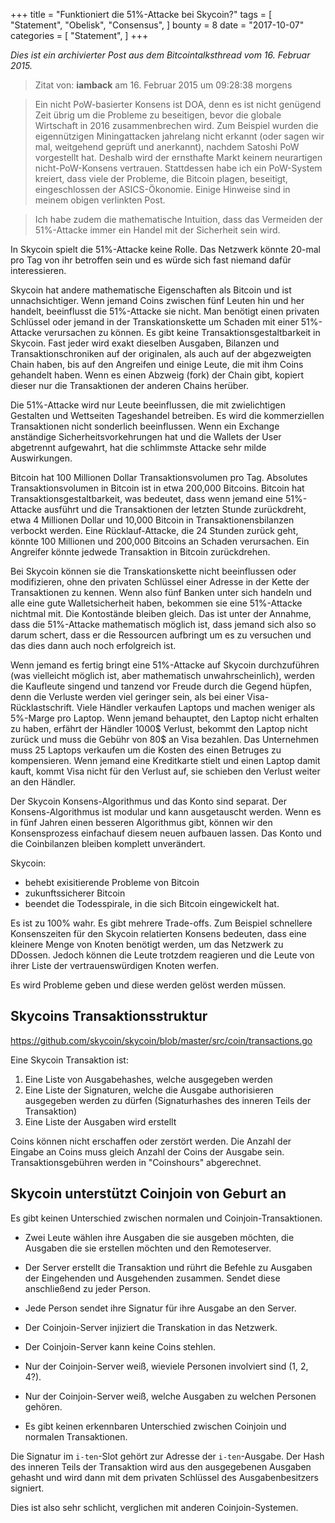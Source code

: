 +++
title = "Funktioniert die 51%-Attacke bei Skycoin?"
tags = [
    "Statement",
    "Obelisk",
    "Consensus",
]
bounty = 8
date = "2017-10-07"
categories = [
    "Statement",
]
+++

*Dies ist ein archivierter Post aus dem Bitcointalksthread vom 16. Februar 2015.*

> Zitat von: **iamback** am 16. Februar 2015 um 09:28:38 morgens

> Ein nicht PoW-basierter Konsens ist DOA, denn es ist nicht genügend Zeit übrig um die Probleme zu beseitigen, bevor die globale Wirtschaft in 2016 zusammenbrechen wird. Zum Beispiel wurden die eigennützigen Miningattacken jahrelang nicht erkannt (oder sagen wir mal, weitgehend geprüft und anerkannt), nachdem Satoshi PoW vorgestellt hat. Deshalb wird der ernsthafte Markt keinem neurartigen nicht-PoW-Konsens vertrauen. Stattdessen habe ich ein PoW-System kreiert, dass viele der Probleme, die Bitcoin plagen, beseitigt, eingeschlossen der ASICS-Ökonomie. Einige Hinweise sind in meinem obigen verlinkten Post.

> Ich habe zudem die mathematische Intuition, dass das Vermeiden der 51%-Attacke immer ein Handel mit der Sicherheit sein wird.

In Skycoin spielt die 51%-Attacke keine Rolle. Das Netzwerk könnte 20-mal pro Tag von ihr betroffen sein und es würde sich fast niemand dafür interessieren.

Skycoin hat andere mathematische Eigenschaften als Bitcoin und ist unnachsichtiger. Wenn jemand Coins zwischen fünf Leuten hin und her handelt, beeinflusst die 51%-Attacke sie nicht. Man benötigt einen privaten Schlüssel oder jemand in der Transkationskette um Schaden mit einer 51%-Attacke verursachen zu können. Es gibt keine Transaktionsgestaltbarkeit in Skycoin. Fast jeder wird exakt dieselben Ausgaben, Bilanzen und Transaktionschroniken auf der originalen, als auch auf der abgezweigten Chain haben, bis auf den Angreifen und einige Leute, die mit ihm Coins gehandelt haben. Wenn es einen Abzweig (fork) der Chain gibt, kopiert dieser nur die Transaktionen der anderen Chains herüber.

Die 51%-Attacke wird nur Leute beeinflussen, die mit zwielichtigen Gestalten und Wettseiten Tageshandel betreiben. Es wird die kommerziellen Transaktionen nicht sonderlich beeinflussen. Wenn ein Exchange anständige Sicherheitsvorkehrungen hat und die Wallets der User abgetrennt aufgewahrt, hat die schlimmste Attacke sehr milde Auswirkungen.

Bitcoin hat 100 Millionen Dollar Transaktionsvolumen pro Tag. Absolutes Transaktionsvolumen in Bitcoin ist in etwa 200,000 Bitcoins. Bitcoin hat Transaktionsgestaltbarkeit, was bedeutet, dass wenn jemand eine 51%-Attacke ausführt und die Transaktionen der letzten Stunde zurückdreht, etwa 4 Millionen Dollar und 10,000 Bitcoin in Transaktionensbilanzen verbockt werden. Eine Rücklauf-Attacke, die 24 Stunden zurück geht, könnte 100 Millionen und 200,000 Bitcoins an Schaden verursachen. Ein Angreifer könnte jedwede Transaktion in Bitcoin zurückdrehen.

Bei Skycoin können sie die Transkationskette nicht beeinflussen oder modifizieren, ohne den privaten Schlüssel einer Adresse in der Kette der Transaktionen zu kennen. Wenn also fünf Banken unter sich handeln und alle eine gute Walletsicherheit haben, bekommen sie eine 51%-Attacke nichtmal mit. Die Kontostände bleiben gleich. Das ist unter der Annahme, dass die 51%-Attacke mathematisch möglich ist, dass jemand sich also so darum schert, dass er die Ressourcen aufbringt um es zu versuchen und das dies dann auch noch erfolgreich ist.

Wenn jemand es fertig bringt eine 51%-Attacke auf Skycoin durchzuführen (was vielleicht möglich ist, aber mathematisch unwahrscheinlich),  werden die Kaufleute singend und tanzend vor Freude durch die Gegend hüpfen, denn die Verluste werden viel geringer sein, als bei einer Visa-Rücklastschrift. Viele Händler verkaufen Laptops und machen weniger als 5%-Marge pro Laptop. Wenn jemand behauptet, den Laptop nicht erhalten zu haben, erfährt der Händler 1000$ Verlust, bekommt den Laptop nicht zurück und muss die Gebühr von 80$ an Visa bezahlen. Das Unternehmen muss 25 Laptops verkaufen um die Kosten des einen Betruges zu kompensieren. Wenn jemand eine Kreditkarte stielt und einen Laptop damit kauft, kommt Visa nicht für den Verlust auf, sie schieben den Verlust weiter an den Händler.

Der Skycoin Konsens-Algorithmus und das Konto sind separat. Der Konsens-Algorithmus ist modular und kann ausgetauscht werden. Wenn es in fünf Jahren einen besseren Algorithmus gibt, können wir den Konsensprozess einfachauf diesem neuen aufbauen lassen. Das Konto und die Coinbilanzen bleiben komplett unverändert.

Skycoin:

- behebt exisitierende Probleme von Bitcoin
- zukunftssicherer Bitcoin
- beendet die Todesspirale, in die sich Bitcoin eingewickelt hat.

Es ist zu 100% wahr. Es gibt mehrere Trade-offs. Zum Beispiel schnellere Konsenszeiten für den Skycoin relatierten Konsens bedeuten, dass eine kleinere Menge von Knoten benötigt werden, um das Netzwerk zu DDossen. Jedoch können die Leute trotzdem reagieren und die Leute von ihrer Liste der vertrauenswürdigen Knoten werfen.

Es wird Probleme geben und diese werden gelöst werden müssen.

## Skycoins Transaktionsstruktur

https://github.com/skycoin/skycoin/blob/master/src/coin/transactions.go

Eine Skycoin Transaktion ist:

1) Eine Liste von Ausgabehashes, welche ausgegeben werden
2) Eine Liste der Signaturen, welche die Ausgabe authorisieren ausgegeben werden zu dürfen (Signaturhashes des inneren Teils 
   der Transaktion)
3) Eine Liste der Ausgaben wird erstellt

Coins können nicht erschaffen oder zerstört werden. Die Anzahl der Eingabe an Coins muss gleich Anzahl der Coins der Ausgabe sein. Transaktionsgebühren werden in "Coinshours" abgerechnet.

## Skycoin unterstützt Coinjoin von Geburt an

Es gibt keinen Unterschied zwischen normalen und Coinjoin-Transaktionen.

- Zwei Leute wählen ihre Ausgaben die sie ausgeben möchten, die Ausgaben die sie erstellen möchten und den Remoteserver.
- Der Server erstellt die Transaktion und rührt die Befehle zu Ausgaben der Eingehenden und Ausgehenden zusammen.
  Sendet diese anschließend zu jeder Person.
- Jede Person sendet ihre Signatur für ihre Ausgabe an den Server.
- Der Coinjoin-Server injiziert die Transkation in das Netzwerk.

- Der Coinjoin-Server kann keine Coins stehlen.
- Nur der Coinjoin-Server weiß, wieviele Personen involviert sind (1, 2, 4?).
- Nur der Coinjoin-Server weiß, welche Ausgaben zu welchen Personen gehören.
- Es gibt keinen erkennbaren Unterschied zwischen Coinjoin und normalen Transaktionen.

Die Signatur im `i-ten`-Slot gehört zur Adresse der `i-ten`-Ausgabe. Der Hash des inneren Teils der Transaktion wird aus den ausgegebenen Ausgaben gehasht und wird dann mit dem privaten Schlüssel des Ausgabenbesitzers signiert.

Dies ist also sehr schlicht, verglichen mit anderen Coinjoin-Systemen.
